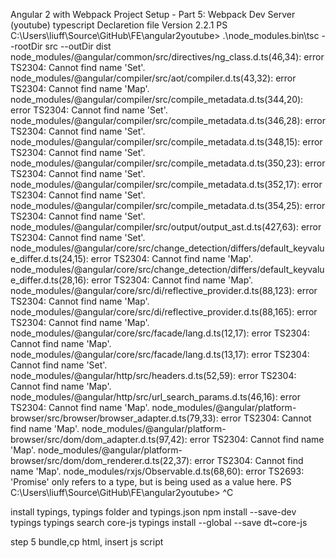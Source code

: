 Angular 2 with Webpack Project Setup - Part 5: Webpack Dev Server (youtube)
typescript Declaretion file
    Version 2.2.1
    PS C:\Users\liuff\Source\GitHub\FE\angular2youtube> .\node_modules\.bin\tsc --rootDir src --outDir dist
    node_modules/@angular/common/src/directives/ng_class.d.ts(46,34): error TS2304: Cannot find name 'Set'.
    node_modules/@angular/compiler/src/aot/compiler.d.ts(43,32): error TS2304: Cannot find name 'Map'.
    node_modules/@angular/compiler/src/compile_metadata.d.ts(344,20): error TS2304: Cannot find name 'Set'.
    node_modules/@angular/compiler/src/compile_metadata.d.ts(346,28): error TS2304: Cannot find name 'Set'.
    node_modules/@angular/compiler/src/compile_metadata.d.ts(348,15): error TS2304: Cannot find name 'Set'.
    node_modules/@angular/compiler/src/compile_metadata.d.ts(350,23): error TS2304: Cannot find name 'Set'.
    node_modules/@angular/compiler/src/compile_metadata.d.ts(352,17): error TS2304: Cannot find name 'Set'.
    node_modules/@angular/compiler/src/compile_metadata.d.ts(354,25): error TS2304: Cannot find name 'Set'.
    node_modules/@angular/compiler/src/output/output_ast.d.ts(427,63): error TS2304: Cannot find name 'Set'.
    node_modules/@angular/core/src/change_detection/differs/default_keyvalue_differ.d.ts(24,15): error TS2304: Cannot find name 'Map'.
    node_modules/@angular/core/src/change_detection/differs/default_keyvalue_differ.d.ts(28,16): error TS2304: Cannot find name 'Map'.
    node_modules/@angular/core/src/di/reflective_provider.d.ts(88,123): error TS2304: Cannot find name 'Map'.
    node_modules/@angular/core/src/di/reflective_provider.d.ts(88,165): error TS2304: Cannot find name 'Map'.
    node_modules/@angular/core/src/facade/lang.d.ts(12,17): error TS2304: Cannot find name 'Map'.
    node_modules/@angular/core/src/facade/lang.d.ts(13,17): error TS2304: Cannot find name 'Set'.
    node_modules/@angular/http/src/headers.d.ts(52,59): error TS2304: Cannot find name 'Map'.
    node_modules/@angular/http/src/url_search_params.d.ts(46,16): error TS2304: Cannot find name 'Map'.
    node_modules/@angular/platform-browser/src/browser/browser_adapter.d.ts(79,33): error TS2304: Cannot find name 'Map'.
    node_modules/@angular/platform-browser/src/dom/dom_adapter.d.ts(97,42): error TS2304: Cannot find name 'Map'.
    node_modules/@angular/platform-browser/src/dom/dom_renderer.d.ts(22,37): error TS2304: Cannot find name 'Map'.
    node_modules/rxjs/Observable.d.ts(68,60): error TS2693: 'Promise' only refers to a type, but is being used as a value here.
    PS C:\Users\liuff\Source\GitHub\FE\angular2youtube> ^C

install typings, typings folder and typings.json
    npm install --save-dev typings
    typings search core-js
    typings install --global --save dt~core-js

step 5
    bundle,cp html, insert js script